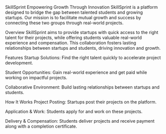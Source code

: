 SkillSprint
Empowering Growth Through Innovation
SkillSprint is a platform designed to bridge the gap between talented students and growing startups. Our mission is to facilitate mutual growth and success by connecting these two groups through real-world projects.

Overview
SkillSprint aims to provide startups with quick access to the right talent for their projects, while offering students valuable real-world experience and compensation. This collaboration fosters lasting relationships between startups and students, driving innovation and growth.

Features
Startup Solutions: Find the right talent quickly to accelerate project development.

Student Opportunities: Gain real-world experience and get paid while working on impactful projects.

Collaborative Environment: Build lasting relationships between startups and students.

How It Works
Project Posting: Startups post their projects on the platform.

Application & Work: Students apply for and work on these projects.

Delivery & Compensation: Students deliver projects and receive payment along with a completion certificate.
